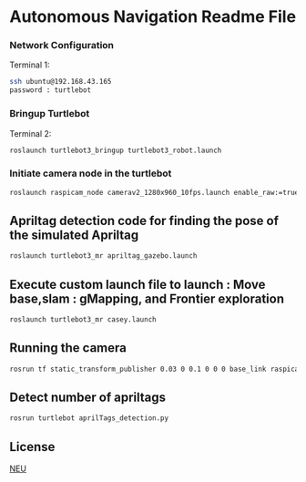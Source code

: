 # Autonomous Navigation Readme File

### Network Configuration
Terminal 1:
```bash
ssh ubuntu@192.168.43.165
password : turtlebot
```

### Bringup Turtlebot
Terminal 2:

```bash
roslaunch turtlebot3_bringup turtlebot3_robot.launch
```
### Initiate camera node in the turtlebot
```bash
roslaunch raspicam_node camerav2_1280x960_10fps.launch enable_raw:=true
```
## Apriltag detection code for finding the pose of the simulated Apriltag

```bash
roslaunch turtlebot3_mr apriltag_gazebo.launch 
```

## Execute custom launch file to launch : Move base,slam : gMapping, and Frontier exploration
```bash
roslaunch turtlebot3_mr casey.launch
```

## Running the camera
```bash
rosrun tf static_transform_publisher 0.03 0 0.1 0 0 0 base_link raspicam 100
```

## Detect number of apriltags 
```bash
rosrun turtlebot aprilTags_detection.py
```

## License
[NEU](https://choosealicense.com/licenses/mit/)
